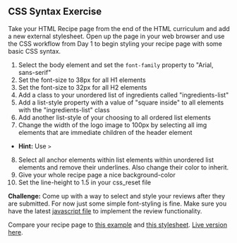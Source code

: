 ## CSS Syntax Exercise

Take your HTML Recipe page from the end of the HTML curriculum and add a new external stylesheet. Open up the page in your web browser and use the CSS workflow from Day 1 to begin styling your recipe page with some basic CSS syntax.

1. Select the body element and set the `font-family` property to "Arial, sans-serif"
2. Set the font-size to 38px for all H1 elements
3. Set the font-size to 32px for all H2 elements
4. Add a class to your unordered list of ingredients called "ingredients-list"
5. Add a list-style property with a value of "square inside" to all elements with the "ingredients-list" class
6. Add another list-style of your choosing to all ordered list elements
7. Change the width of the logo image to 100px by selecting all img elements that are immediate children of the header element 
  * **Hint:** Use `>`
8. Select all anchor elements within list elements within unordered list elements and remove their underlines. Also change their color to inherit.
9. Give your whole recipe page a nice background-color
10. Set the line-height to 1.5 in your css_reset file

**Challenge:** Come up with a way to select and style your reviews after they are submitted. For now just some simple font-styling is fine. Make sure you have the latest [javascript file](../../assets/external_javascript_example.js) to implement the review functionality.

Compare your recipe page to [this example](./example.html) and [this stylesheet](../../assets/css_syntax.css). [Live version here](http://appacademy.github.io/curriculum/css_syntax.html).
